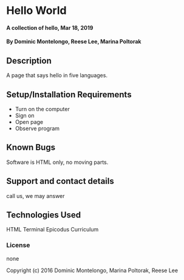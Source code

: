 # Hello World

#### A collection of hello, Mar 18, 2019

#### By Dominic Montelongo, Reese Lee, Marina Poltorak

## Description

A page that says hello in five languages.

## Setup/Installation Requirements

* Turn on the computer
* Sign on
* Open page
* Observe program


## Known Bugs

Software is HTML only, no moving parts.

## Support and contact details

call us, we may answer

## Technologies Used

HTML
Terminal
Epicodus Curriculum

### License

none

Copyright (c) 2016 Dominic Montelongo, Marina Poltorak, Reese Lee
